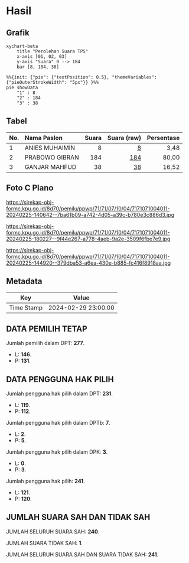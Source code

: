 # Hasil

## Grafik

```mermaid
xychart-beta
    title "Perolehan Suara TPS"
    x-axis [01, 02, 03]
    y-axis "Suara" 0 --> 184
    bar [8, 184, 38]
```

```mermaid
%%{init: {"pie": {"textPosition": 0.5}, "themeVariables": {"pieOuterStrokeWidth": "5px"}} }%%
pie showData
    "1" : 8
    "2" : 184
    "3" : 38
```

## Tabel

| No. | Nama Paslon    | Suara | Suara (raw) | Persentase |
|:--- |:-------------- | -----:| -----------:| ----------:|
| 1   | ANIES MUHAIMIN | 8     | [8][p-1]    | 3,48       |
| 2   | PRABOWO GIBRAN | 184   | [184][p-2]  | 80,00      |
| 3   | GANJAR MAHFUD  | 38    | [38][p-3]   | 16,52      |


[p-1]: https://github.com/gigit-pemilu/pemilu-2024-71-sulawesi-utara/blob/main/pilpres/hitung-suara/sub/71-sulawesi-utara/sub/71-kota-manado/sub/07-wanea/sub/1004-bumi-nyiur/sub/011-tps/sub/paslon-1.txt
[p-2]: https://github.com/gigit-pemilu/pemilu-2024-71-sulawesi-utara/blob/main/pilpres/hitung-suara/sub/71-sulawesi-utara/sub/71-kota-manado/sub/07-wanea/sub/1004-bumi-nyiur/sub/011-tps/sub/paslon-2.txt
[p-3]: https://github.com/gigit-pemilu/pemilu-2024-71-sulawesi-utara/blob/main/pilpres/hitung-suara/sub/71-sulawesi-utara/sub/71-kota-manado/sub/07-wanea/sub/1004-bumi-nyiur/sub/011-tps/sub/paslon-3.txt

## Foto C Plano

https://sirekap-obj-formc.kpu.go.id/8d70/pemilu/ppwp/71/71/07/10/04/7171071004011-20240225-140642--7ba61b09-a742-4d05-a39c-b780e3c886d3.jpg

https://sirekap-obj-formc.kpu.go.id/8d70/pemilu/ppwp/71/71/07/10/04/7171071004011-20240225-180227--9f44e267-a778-4aeb-9a2e-3509f6fbe7e9.jpg

https://sirekap-obj-formc.kpu.go.id/8d70/pemilu/ppwp/71/71/07/10/04/7171071004011-20240225-144920--379dba53-a6ea-430e-b885-fc416f8918aa.jpg


## Metadata

| Key        | Value               |
| ---------- | ------------------- |
| Time Stamp | 2024-02-29 23:00:00 |


## DATA PEMILIH TETAP

Jumlah pemilih dalam DPT: **277**.
 * L: **146**.
 * P: **131**.

## DATA PENGGUNA HAK PILIH

Jumlah pengguna hak pilih dalam DPT: **231**.
 * L: **119**.
 * P: **112**.

Jumlah pengguna hak pilih dalam DPTb: **7**.
 * L: **2**.
 * P: **5**.

Jumlah pengguna hak pilih dalam DPK: **3**.
 * L: **0**.
 * P: **3**.

Jumlah pengguna hak pilih: **241**.
 * L: **121**.
 * P: **120**.

## JUMLAH SUARA SAH DAN TIDAK SAH

JUMLAH SELURUH SUARA SAH: **240**.

JUMLAH SUARA TIDAK SAH: **1**.

JUMLAH SELURUH SUARA SAH DAN SUARA TIDAK SAH: **241**.


